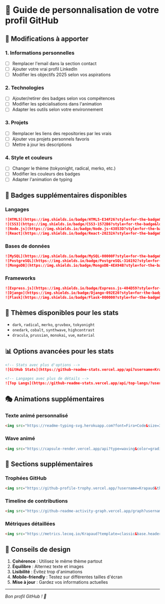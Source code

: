 # 🎨 Guide de personnalisation de votre profil GitHub

## 📝 Modifications à apporter

### 1. **Informations personnelles**
- [ ] Remplacer l'email dans la section contact
- [ ] Ajouter votre vrai profil LinkedIn
- [ ] Modifier les objectifs 2025 selon vos aspirations

### 2. **Technologies**
- [ ] Ajouter/retirer des badges selon vos compétences
- [ ] Modifier les spécialisations dans l'animation
- [ ] Adapter les outils selon votre environnement

### 3. **Projets**
- [ ] Remplacer les liens des repositories par les vrais
- [ ] Ajouter vos projets personnels favoris
- [ ] Mettre à jour les descriptions

### 4. **Style et couleurs**
- [ ] Changer le thème (tokyonight, radical, merko, etc.)
- [ ] Modifier les couleurs des badges
- [ ] Adapter l'animation de typing

## 🎯 Badges supplémentaires disponibles

### Langages
```markdown
![HTML5](https://img.shields.io/badge/HTML5-E34F26?style=for-the-badge&logo=html5&logoColor=white)
![CSS3](https://img.shields.io/badge/CSS3-1572B6?style=for-the-badge&logo=css3&logoColor=white)
![Node.js](https://img.shields.io/badge/Node.js-43853D?style=for-the-badge&logo=node.js&logoColor=white)
![React](https://img.shields.io/badge/React-20232A?style=for-the-badge&logo=react&logoColor=61DAFB)
```

### Bases de données
```markdown
![MySQL](https://img.shields.io/badge/MySQL-00000F?style=for-the-badge&logo=mysql&logoColor=white)
![PostgreSQL](https://img.shields.io/badge/PostgreSQL-316192?style=for-the-badge&logo=postgresql&logoColor=white)
![MongoDB](https://img.shields.io/badge/MongoDB-4EA94B?style=for-the-badge&logo=mongodb&logoColor=white)
```

### Frameworks
```markdown
![Express.js](https://img.shields.io/badge/Express.js-404D59?style=for-the-badge)
![Django](https://img.shields.io/badge/Django-092E20?style=for-the-badge&logo=django&logoColor=white)
![Flask](https://img.shields.io/badge/Flask-000000?style=for-the-badge&logo=flask&logoColor=white)
```

## 🌈 Thèmes disponibles pour les stats

- `dark`, `radical`, `merko`, `gruvbox`, `tokyonight`
- `onedark`, `cobalt`, `synthwave`, `highcontrast`
- `dracula`, `prussian`, `monokai`, `vue`, `material`

## 📊 Options avancées pour les stats

```markdown
<!-- Stats avec plus d'options -->
![GitHub Stats](https://github-readme-stats.vercel.app/api?username=Krapaud&show_icons=true&theme=tokyonight&hide_border=true&count_private=true&include_all_commits=true&hide=prs)

<!-- Langages avec plus de détails -->
![Top Langs](https://github-readme-stats.vercel.app/api/top-langs/?username=Krapaud&layout=compact&theme=tokyonight&hide_border=true&langs_count=8)
```

## 🎭 Animations supplémentaires

### Texte animé personnalisé
```markdown
<img src="https://readme-typing-svg.herokuapp.com?font=Fira+Code&size=30&pause=1000&color=36BCF7&center=true&vCenter=true&width=500&lines=VOS+TEXTES+PERSONNALISES;SEPARES+PAR+DES+POINTS+VIRGULES" />
```

### Wave animé
```markdown
<img src="https://capsule-render.vercel.app/api?type=waving&color=gradient&height=200&section=header&text=Votre%20Nom&fontSize=80&fontAlignY=35&animation=twinkling" />
```

## 📱 Sections supplémentaires

### Trophées GitHub
```markdown
<img src="https://github-profile-trophy.vercel.app/?username=Krapaud&theme=tokyonight&no-frame=true&margin-w=30" />
```

### Timeline de contributions
```markdown
<img src="https://github-readme-activity-graph.vercel.app/graph?username=Krapaud&bg_color=1a1b27&color=70a5fd&line=70a5fd&point=38bdae&area=true&hide_border=true" />
```

### Métriques détaillées
```markdown
<img src="https://metrics.lecoq.io/Krapaud?template=classic&base.header=0&base.activity=0&base.community=0&base.repositories=0&base.metadata=0&languages=1&lines=1&config.timezone=Europe%2FParis" />
```

## 🎨 Conseils de design

1. **Cohérence** : Utilisez le même thème partout
2. **Équilibre** : Alternez texte et images
3. **Lisibilité** : Évitez trop d'animations
4. **Mobile-friendly** : Testez sur différentes tailles d'écran
5. **Mise à jour** : Gardez vos informations actuelles

---

*Bon profil GitHub ! 🚀*
